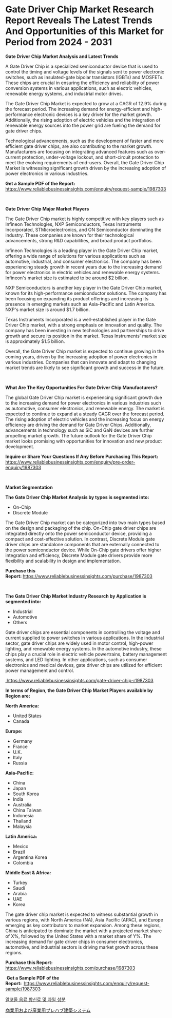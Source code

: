 <p><h1>Gate Driver Chip Market Research Report Reveals The Latest Trends And Opportunities of this Market for Period from 2024 - 2031</h1></p><p><strong>Gate Driver Chip Market Analysis and Latest Trends</strong></p>
<p><p>A Gate Driver Chip is a specialized semiconductor device that is used to control the timing and voltage levels of the signals sent to power electronic switches, such as insulated-gate bipolar transistors (IGBTs) and MOSFETs. These chips are crucial in ensuring the efficiency and reliability of power conversion systems in various applications, such as electric vehicles, renewable energy systems, and industrial motor drives.</p><p>The Gate Driver Chip Market is expected to grow at a CAGR of 12.9% during the forecast period. The increasing demand for energy-efficient and high-performance electronic devices is a key driver for the market growth. Additionally, the rising adoption of electric vehicles and the integration of renewable energy sources into the power grid are fueling the demand for gate driver chips.</p><p>Technological advancements, such as the development of faster and more efficient gate driver chips, are also contributing to the market growth. Manufacturers are focusing on integrating advanced features such as over-current protection, under-voltage lockout, and short-circuit protection to meet the evolving requirements of end-users. Overall, the Gate Driver Chip Market is witnessing significant growth driven by the increasing adoption of power electronics in various industries.</p></p>
<p><strong>Get a Sample PDF of the Report:&nbsp;</strong> <a href="https://www.reliablebusinessinsights.com/enquiry/request-sample/1987303">https://www.reliablebusinessinsights.com/enquiry/request-sample/1987303</a></p>
<p>&nbsp;</p>
<p><strong>Gate Driver Chip Major Market Players</strong></p>
<p><p>The Gate Driver Chip market is highly competitive with key players such as Infineon Technologies, NXP Semiconductors, Texas Instruments Incorporated, STMicroelectronics, and ON Semiconductor dominating the industry. These companies are known for their technological advancements, strong R&D capabilities, and broad product portfolios.</p><p>Infineon Technologies is a leading player in the Gate Driver Chip market, offering a wide range of solutions for various applications such as automotive, industrial, and consumer electronics. The company has been experiencing steady growth in recent years due to the increasing demand for power electronics in electric vehicles and renewable energy systems. Infineon's market size is estimated to be around $2 billion.</p><p>NXP Semiconductors is another key player in the Gate Driver Chip market, known for its high-performance semiconductor solutions. The company has been focusing on expanding its product offerings and increasing its presence in emerging markets such as Asia-Pacific and Latin America. NXP's market size is around $1.7 billion.</p><p>Texas Instruments Incorporated is a well-established player in the Gate Driver Chip market, with a strong emphasis on innovation and quality. The company has been investing in new technologies and partnerships to drive growth and secure its position in the market. Texas Instruments' market size is approximately $1.5 billion.</p><p>Overall, the Gate Driver Chip market is expected to continue growing in the coming years, driven by the increasing adoption of power electronics in various industries. Companies that can innovate and adapt to changing market trends are likely to see significant growth and success in the future.</p></p>
<p>&nbsp;</p>
<p><strong>What Are The Key Opportunities For Gate Driver Chip Manufacturers?</strong></p>
<p><p>The global Gate Driver Chip market is experiencing significant growth due to the increasing demand for power electronics in various industries such as automotive, consumer electronics, and renewable energy. The market is expected to continue to expand at a steady CAGR over the forecast period. The rising adoption of electric vehicles and the increasing focus on energy efficiency are driving the demand for Gate Driver Chips. Additionally, advancements in technology such as SiC and GaN devices are further propelling market growth. The future outlook for the Gate Driver Chip market looks promising with opportunities for innovation and new product development.</p></p>
<p><strong>Inquire or Share Your Questions If Any Before Purchasing This Report:</strong> <a href="https://www.reliablebusinessinsights.com/enquiry/pre-order-enquiry/1987303">https://www.reliablebusinessinsights.com/enquiry/pre-order-enquiry/1987303</a></p>
<p>&nbsp;</p>
<p><strong>Market Segmentation</strong></p>
<p><strong>The Gate Driver Chip Market Analysis by types is segmented into:</strong></p>
<p><ul><li>On-Chip</li><li>Discrete Module</li></ul></p>
<p><p>The Gate Driver Chip market can be categorized into two main types based on the design and packaging of the chip. On-Chip gate driver chips are integrated directly onto the power semiconductor device, providing a compact and cost-effective solution. In contrast, Discrete Module gate driver chips are standalone components that are externally connected to the power semiconductor device. While On-Chip gate drivers offer higher integration and efficiency, Discrete Module gate drivers provide more flexibility and scalability in design and implementation.</p></p>
<p><strong>Purchase this Report:&nbsp;</strong><a href="https://www.reliablebusinessinsights.com/purchase/1987303">https://www.reliablebusinessinsights.com/purchase/1987303</a></p>
<p>&nbsp;</p>
<p><strong>The Gate Driver Chip Market Industry Research by Application is segmented into:</strong></p>
<p><ul><li>Industrial</li><li>Automotive</li><li>Others</li></ul></p>
<p><p>Gate driver chips are essential components in controlling the voltage and current supplied to power switches in various applications. In the industrial sector, gate driver chips are widely used in motor control, high-power lighting, and renewable energy systems. In the automotive industry, these chips play a crucial role in electric vehicle powertrains, battery management systems, and LED lighting. In other applications, such as consumer electronics and medical devices, gate driver chips are utilized for efficient power management and control.</p></p>
<p><a href="https://www.reliablebusinessinsights.com/gate-driver-chip-r1987303">&nbsp;https://www.reliablebusinessinsights.com/gate-driver-chip-r1987303</a></p>
<p><strong>In terms of Region, the Gate Driver Chip Market Players available by Region are:</strong></p>
<p>
    <p> <strong> North America: </strong>
        <ul>
            <li>United States</li>
            <li>Canada</li>
        </ul>
        </p> 
    <p> <strong> Europe: </strong>
        <ul>
            <li>Germany</li>
            <li>France</li>
            <li>U.K.</li>
            <li>Italy</li>
            <li>Russia</li>
        </ul>
        </p> 
    <p> <strong> Asia-Pacific: </strong>
        <ul>
            <li>China</li>
            <li>Japan</li>
            <li>South Korea</li>
            <li>India</li>
            <li>Australia</li>
            <li>China Taiwan</li>
            <li>Indonesia</li>
            <li>Thailand</li>
            <li>Malaysia</li>
        </ul>
        </p> 
    <p> <strong> Latin America: </strong>
        <ul>
            <li>Mexico</li>
            <li>Brazil</li>
            <li>Argentina Korea</li>
            <li>Colombia</li>
        </ul>
        </p> 
    <p> <strong> Middle East & Africa: </strong>
        <ul>
            <li>Turkey</li>
            <li>Saudi</li>
            <li>Arabia</li>
            <li>UAE</li>
            <li>Korea</li>
        </ul>
    </p>
    </p>
<p><p>The gate driver chip market is expected to witness substantial growth in various regions, with North America (NA), Asia Pacific (APAC), and Europe emerging as key contributors to market expansion. Among these regions, China is anticipated to dominate the market with a projected market share of X%, followed by the United States with a market share of Y%. The increasing demand for gate driver chips in consumer electronics, automotive, and industrial sectors is driving market growth across these regions.</p></p>
<p><strong>Purchase this Report: </strong><a href="https://www.reliablebusinessinsights.com/purchase/1987303">https://www.reliablebusinessinsights.com/purchase/1987303</a></p>
<p>&nbsp;<strong>Get a Sample PDF of the Report:&nbsp;&nbsp;</strong><a href="https://www.reliablebusinessinsights.com/enquiry/request-sample/1987303">https://www.reliablebusinessinsights.com/enquiry/request-sample/1987303</a></p>
<p><strong></strong></p>
<p><p><a href="https://medium.com/@bereniceroberts1978/2024%EB%85%84%EB%B6%80%ED%84%B0-2031%EB%85%84%EA%B9%8C%EC%A7%80-%EC%95%8C%EC%BD%94%EC%98%AC-%EC%9D%8C%EB%A3%8C-%EC%8A%A4%ED%8C%8C%EC%9D%B4%EC%8A%A4-%EB%B0%8F-%EA%B3%BC%EC%9D%BC-%EC%9E%AC%EB%A3%8C-%EC%8B%9C%EC%9E%A5-%EC%A0%90%EC%9C%A0%EC%9C%A8%EA%B3%BC-%EA%B2%BD%EC%9F%81-%ED%99%98%EA%B2%BD%EC%97%90-%EB%8C%80%ED%95%9C-%ED%86%B5%EC%B0%B0%EB%A0%A5-5fbca4f2637a">알코올 음료 향신료 및 과일 성분</a></p><p><a href="https://medium.com/@barrycuda1974/%E5%95%86%E6%A5%AD%E3%81%8A%E3%82%88%E3%81%B3%E5%B7%A5%E6%A5%AD%E7%94%A8%E3%83%97%E3%83%AC%E3%83%8F%E3%83%96%E5%BB%BA%E7%AF%89%E3%82%B7%E3%82%B9%E3%83%86%E3%83%A0%E7%94%A3%E6%A5%AD%E5%88%86%E6%9E%90%E3%83%AC%E3%83%9D%E3%83%BC%E3%83%88-%E3%82%A2%E3%83%97%E3%83%AA%E3%82%B1%E3%83%BC%E3%82%B7%E3%83%A7%E3%83%B3-%E5%9C%B0%E5%9F%9F-%E7%AB%B6%E4%BA%89%E6%88%A6%E7%95%A5%E3%81%AB%E3%82%88%E3%82%8B%E5%B8%82%E5%A0%B4%E8%A6%8F%E6%A8%A1-%E3%82%B7%E3%82%A7%E3%82%A2-%E3%83%88%E3%83%AC%E3%83%B3%E3%83%89-2024%E5%B9%B4%E3%81%8B%E3%82%892031%E5%B9%B4-c3c9e9a81ce2">商業用および産業用プレハブ建築システム</a></p></p>